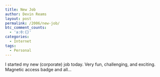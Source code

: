 ```yaml
---
title: New Job
author: Devin Reams
layout: post
permalink: /2006/new-job/
btc_comment_counts:
  - 'a:0:{}'
categories:
  - Internet
tags:
  - Personal
---
```

I started my new (corporate) job today. Very fun, challenging, and exciting. Magnetic access badge and all&#8230;